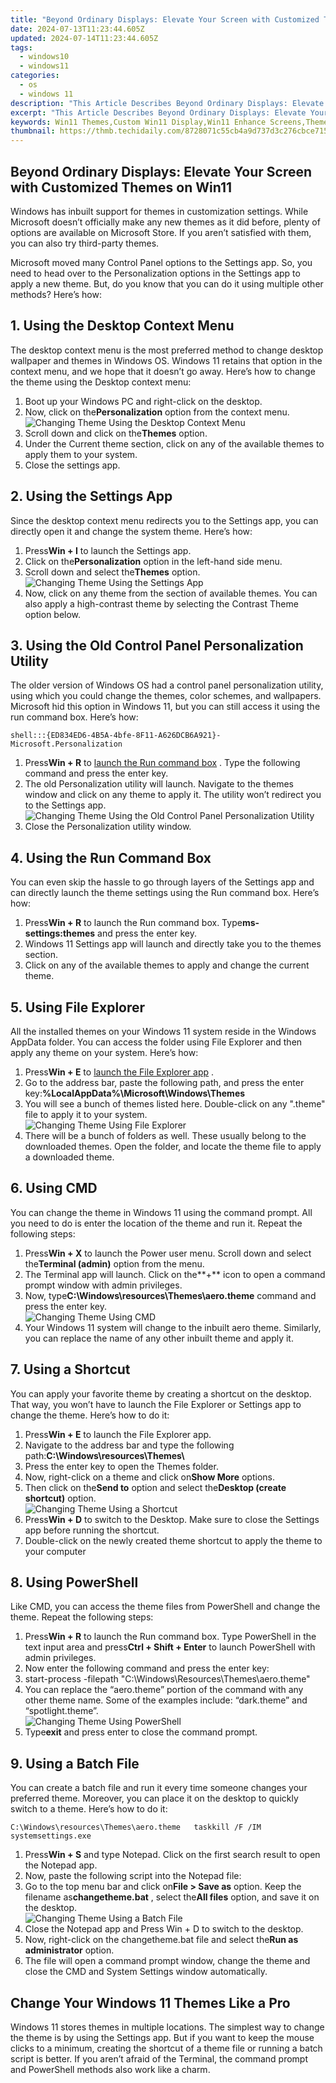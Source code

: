 ```yaml
---
title: "Beyond Ordinary Displays: Elevate Your Screen with Customized Themes on Win11"
date: 2024-07-13T11:23:44.605Z
updated: 2024-07-14T11:23:44.605Z
tags:
  - windows10
  - windows11
categories:
  - os
  - windows 11
description: "This Article Describes Beyond Ordinary Displays: Elevate Your Screen with Customized Themes on Win11"
excerpt: "This Article Describes Beyond Ordinary Displays: Elevate Your Screen with Customized Themes on Win11"
keywords: Win11 Themes,Custom Win11 Display,Win11 Enhance Screens,Theme Creation Win11,Personalize Win11 Displays,Win11 Screen Upgrade,Unique Win11 Themes
thumbnail: https://thmb.techidaily.com/8728071c55cb4a9d737d3c276cbce71523d45848bd43ebfc7e5000f0a5d34387.jpg
---
```


## Beyond Ordinary Displays: Elevate Your Screen with Customized Themes on Win11

 Windows has inbuilt support for themes in customization settings. While Microsoft doesn’t officially make any new themes as it did before, plenty of options are available on Microsoft Store. If you aren’t satisfied with them, you can also try third-party themes.

 Microsoft moved many Control Panel options to the Settings app. So, you need to head over to the Personalization options in the Settings app to apply a new theme. But, do you know that you can do it using multiple other methods? Here’s how:

## 1\. Using the Desktop Context Menu

 The desktop context menu is the most preferred method to change desktop wallpaper and themes in Windows OS. Windows 11 retains that option in the context menu, and we hope that it doesn’t go away. Here’s how to change the theme using the Desktop context menu:

1. Boot up your Windows PC and right-click on the desktop.
2. Now, click on the**Personalization** option from the context menu.  
![Changing Theme Using the Desktop Context Menu](https://static1.makeuseofimages.com/wordpress/wp-content/uploads/2023/02/changing-theme-using-the-desktop-context-menu.jpg)
3. Scroll down and click on the**Themes** option.
4. Under the Current theme section, click on any of the available themes to apply them to your system.
5. Close the settings app.

## 2\. Using the Settings App

 Since the desktop context menu redirects you to the Settings app, you can directly open it and change the system theme. Here’s how:

1. Press**Win + I** to launch the Settings app.
2. Click on the**Personalization** option in the left-hand side menu.
3. Scroll down and select the**Themes** option.  
![Changing Theme Using the Settings App](https://static1.makeuseofimages.com/wordpress/wp-content/uploads/2023/02/changing-theme-using-the-settings-app.jpg)
4. Now, click on any theme from the section of available themes. You can also apply a high-contrast theme by selecting the Contrast Theme option below.

## 3\. Using the Old Control Panel Personalization Utility

 The older version of Windows OS had a control panel personalization utility, using which you could change the themes, color schemes, and wallpapers. Microsoft hid this option in Windows 11, but you can still access it using the run command box. Here’s how:

`shell:::{ED834ED6-4B5A-4bfe-8F11-A626DCB6A921}-Microsoft.Personalization`

1. Press**Win + R** to [launch the Run command box](https://www.makeuseof.com/windows-open-run-command-dialog-box/) . Type the following command and press the enter key.
2. The old Personalization utility will launch. Navigate to the themes window and click on any theme to apply it. The utility won’t redirect you to the Settings app.  
![Changing Theme Using the Old Control Panel Personalization Utility](https://static1.makeuseofimages.com/wordpress/wp-content/uploads/2023/02/changing-theme-using-the-old-control-panel-personalization-utility.jpg)
3. Close the Personalization utility window.

## 4\. Using the Run Command Box

 You can even skip the hassle to go through layers of the Settings app and can directly launch the theme settings using the Run command box. Here’s how:

1. Press**Win + R** to launch the Run command box. Type**ms-settings:themes** and press the enter key.
2. Windows 11 Settings app will launch and directly take you to the themes section.
3. Click on any of the available themes to apply and change the current theme.

## 5\. Using File Explorer

 All the installed themes on your Windows 11 system reside in the Windows AppData folder. You can access the folder using File Explorer and then apply any theme on your system. Here’s how:

1. Press**Win + E** to [launch the File Explorer app](https://www.makeuseof.com/windows-open-file-explorer/) .
2. Go to the address bar, paste the following path, and press the enter key:**%LocalAppData%\\Microsoft\\Windows\\Themes**
3. You will see a bunch of themes listed here. Double-click on any ".theme" file to apply it to your system.  
![Changing Theme Using File Explorer](https://static1.makeuseofimages.com/wordpress/wp-content/uploads/2023/02/changing-theme-using-file-explorer.jpg)
4. There will be a bunch of folders as well. These usually belong to the downloaded themes. Open the folder, and locate the theme file to apply a downloaded theme.

## 6\. Using CMD

 You can change the theme in Windows 11 using the command prompt. All you need to do is enter the location of the theme and run it. Repeat the following steps:

1. Press**Win + X** to launch the Power user menu. Scroll down and select the**Terminal (admin)** option from the menu.
2. The Terminal app will launch. Click on the**+** icon to open a command prompt window with admin privileges.
3. Now, type**C:\\Windows\\resources\\Themes\\aero.theme** command and press the enter key.  
![Changing Theme Using CMD](https://static1.makeuseofimages.com/wordpress/wp-content/uploads/2023/02/changing-theme-using-cmd.jpg)
4. Your Windows 11 system will change to the inbuilt aero theme. Similarly, you can replace the name of any other inbuilt theme and apply it.

## 7\. Using a Shortcut

 You can apply your favorite theme by creating a shortcut on the desktop. That way, you won’t have to launch the File Explorer or Settings app to change the theme. Here’s how to do it:

1. Press**Win + E** to launch the File Explorer app.
2. Navigate to the address bar and type the following path:**C:\\Windows\\resources\\Themes\\**
3. Press the enter key to open the Themes folder.
4. Now, right-click on a theme and click on**Show More** options.
5. Then click on the**Send to** option and select the**Desktop (create shortcut)** option.  
![Changing Theme Using a Shortcut](https://static1.makeuseofimages.com/wordpress/wp-content/uploads/2023/02/changing-theme-using-a-shortcut.jpg)
6. Press**Win + D** to switch to the Desktop. Make sure to close the Settings app before running the shortcut.
7. Double-click on the newly created theme shortcut to apply the theme to your computer

## 8\. Using PowerShell

 Like CMD, you can access the theme files from PowerShell and change the theme. Repeat the following steps:

1. Press**Win + R** to launch the Run command box. Type PowerShell in the text input area and press**Ctrl + Shift + Enter** to launch PowerShell with admin privileges.
2. Now enter the following command and press the enter key:
3. start-process -filepath "C:\\Windows\\Resources\\Themes\\aero.theme"
4. You can replace the “aero.theme” portion of the command with any other theme name. Some of the examples include: “dark.theme” and “spotlight.theme”.  
![Changing Theme Using PowerShell](https://static1.makeuseofimages.com/wordpress/wp-content/uploads/2023/02/changing-theme-using-powershell.jpg)
5. Type**exit** and press enter to close the command prompt.

## 9\. Using a Batch File

 You can create a batch file and run it every time someone changes your preferred theme. Moreover, you can place it on the desktop to quickly switch to a theme. Here’s how to do it:

`C:\Windows\resources\Themes\aero.theme  
 taskkill /F /IM systemsettings.exe`

1. Press**Win + S** and type Notepad. Click on the first search result to open the Notepad app.
2. Now, paste the following script into the Notepad file:
3. Go to the top menu bar and click on**File > Save as** option. Keep the filename as**changetheme.bat** , select the**All files** option, and save it on the desktop.  
![Changing Theme Using a Batch File](https://static1.makeuseofimages.com/wordpress/wp-content/uploads/2023/02/changing-theme-using-a-batch-file.jpg)
4. Close the Notepad app and Press Win + D to switch to the desktop.
5. Now, right-click on the changetheme.bat file and select the**Run as administrator** option.
6. The file will open a command prompt window, change the theme and close the CMD and System Settings window automatically.

## Change Your Windows 11 Themes Like a Pro

 Windows 11 stores themes in multiple locations. The simplest way to change the theme is by using the Settings app. But if you want to keep the mouse clicks to a minimum, creating the shortcut of a theme file or running a batch script is better. If you aren’t afraid of the Terminal, the command prompt and PowerShell methods also work like a charm.


<ins class="adsbygoogle"
     style="display:block"
     data-ad-format="autorelaxed"
     data-ad-client="ca-pub-7571918770474297"
     data-ad-slot="1223367746"></ins>



<ins class="adsbygoogle"
     style="display:block"
     data-ad-client="ca-pub-7571918770474297"
     data-ad-slot="8358498916"
     data-ad-format="auto"
     data-full-width-responsive="true"></ins>


